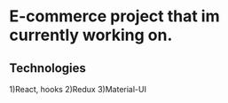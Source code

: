# E-commerce project that im currently working on.

## Technologies

1)React, hooks
2)Redux
3)Material-UI 
